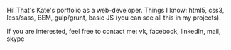 Hi! That's Kate's portfolio as a web-developer.
Things I know: html5, css3, less/sass, BEM, gulp/grunt, basic JS (you can see all this in my projects).

If you are interested, feel free to contact me: vk, facebook, linkedIn, mail, skype
